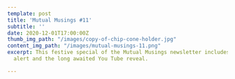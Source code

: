 ```yaml
---
template: post
title: 'Mutual Musings #11'
subtitle: ''
date: 2020-12-01T17:00:00Z
thumb_img_path: "/images/copy-of-chip-cone-holder.jpg"
content_img_path: "/images/mutual-musings-11.png"
excerpt: This festive special of the Mutual Musings newsletter includes a bumper idea
  alert and the long awaited You Tube reveal.

---
```

